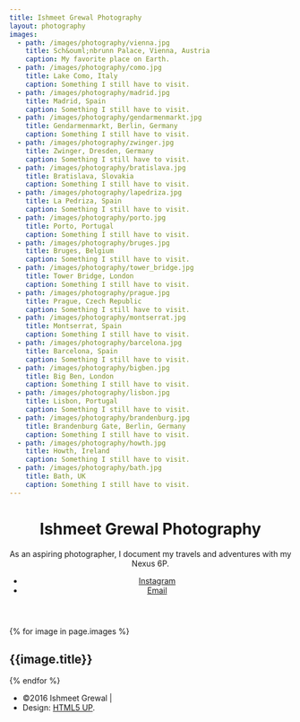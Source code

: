 ```yaml
---
title: Ishmeet Grewal Photography
layout: photography
images:
  - path: /images/photography/vienna.jpg
    title: Sch&ouml;nbrunn Palace, Vienna, Austria
    caption: My favorite place on Earth.
  - path: /images/photography/como.jpg
    title: Lake Como, Italy
    caption: Something I still have to visit.
  - path: /images/photography/madrid.jpg
    title: Madrid, Spain
    caption: Something I still have to visit.
  - path: /images/photography/gendarmenmarkt.jpg
    title: Gendarmenmarkt, Berlin, Germany
    caption: Something I still have to visit.
  - path: /images/photography/zwinger.jpg
    title: Zwinger, Dresden, Germany
    caption: Something I still have to visit.
  - path: /images/photography/bratislava.jpg
    title: Bratislava, Slovakia
    caption: Something I still have to visit.
  - path: /images/photography/lapedriza.jpg
    title: La Pedriza, Spain
    caption: Something I still have to visit.
  - path: /images/photography/porto.jpg
    title: Porto, Portugal
    caption: Something I still have to visit.
  - path: /images/photography/bruges.jpg
    title: Bruges, Belgium
    caption: Something I still have to visit.
  - path: /images/photography/tower_bridge.jpg
    title: Tower Bridge, London
    caption: Something I still have to visit.
  - path: /images/photography/prague.jpg
    title: Prague, Czech Republic
    caption: Something I still have to visit.
  - path: /images/photography/montserrat.jpg
    title: Montserrat, Spain
    caption: Something I still have to visit.
  - path: /images/photography/barcelona.jpg
    title: Barcelona, Spain
    caption: Something I still have to visit.
  - path: /images/photography/bigben.jpg
    title: Big Ben, London
    caption: Something I still have to visit.
  - path: /images/photography/lisbon.jpg
    title: Lisbon, Portugal
    caption: Something I still have to visit.
  - path: /images/photography/brandenburg.jpg
    title: Brandenburg Gate, Berlin, Germany
    caption: Something I still have to visit.
  - path: /images/photography/howth.jpg
    title: Howth, Ireland
    caption: Something I still have to visit.
  - path: /images/photography/bath.jpg
    title: Bath, UK
    caption: Something I still have to visit.
---
```

<!--remember to tab using spaces in yaml-->

<!-- Main -->
<div id="main">
	<header id="header">
		<h1>Ishmeet Grewal Photography</h1>
		<p>As an aspiring photographer, I document my travels and adventures with my Nexus 6P.</p>
		<ul class="icons">
			<li><a href="https://www.instagram.com/ishmeetgrewal/" class="icon fa-instagram"><span class="label">Instagram</span></a></li>
			<li><a href="mailto:ishmeetsinghgrewal@gmail.com" class="icon fa-envelope-o"><span class="label">Email</span></a></li>
		</ul>
	</header>
	<section id="thumbnails">
		{% for image in page.images %}
			<article>
				<a class="thumbnail" href="{{ site.baseurl }}{{ image.path }}" data-position="left center"><img src="{{ site.baseurl }}{{ image.path }}" alt="" /></a>
				<h2>{{image.title}}</h2>
				<!-- <p>{{image.caption}}</p> -->
			</article>
		{% endfor %}
	</section>
	<footer id="footer">
		<ul class="copyright">
			<li>&copy;2016 Ishmeet Grewal |</li><li>Design: <a href="http://html5up.net">HTML5 UP</a>.</li>
		</ul>
	</footer>
	

</div>
